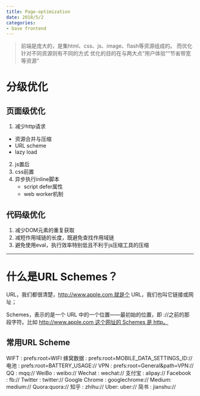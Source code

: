 ```yaml
---
title: Page-optimization
date: 2018/5/2
categories:
- base frontend
---
```

> 前端是庞大的，是集html、css、js、image、flash等资源组成的。
> 而优化针对不同资源则有不同的方式
> 优化的目的在与两大点“用户体验”“节省带宽等资源”

# 分级优化

## 页面级优化
1. 减少http请求
+ 资源合并与压缩
+ URL scheme
+ lazy load
2. js置后
3. css前置
4. 异步执行inline脚本
    + script defer属性
    + web worker机制

## 代码级优化
1. 减少DOM元素的重复获取
2. 减短作用域链的长度，既避免查找作用域链
3. 避免使用eval，执行效率特别低且不利于js压缩工具的压缩

------------------

# 什么是URL Schemes？
URL，我们都很清楚，http://www.apple.com 就是个 URL，我们也叫它链接或网址；

Schemes，表示的是一个 URL 中的一个位置——最初始的位置，即 ://之前的那段字符。比如 http://www.apple.com 这个网址的 Schemes 是 http。

## 常用URL Scheme
WIFT :  prefs:root=WIFI
蜂窝数据 : prefs:root=MOBILE_DATA_SETTINGS_ID://
电池 : prefs:root=BATTERY_USAGE://
VPN : prefs:root=General&path=VPN://
QQ : mqq://
WeiBo : weibo://
Wechat : wechat://
支付宝 : alipay://
Facebook : fb://
Twitter : twitter://
Google Chrome : googlechrome://
Medium: medium://
Quora:quora://
知乎 : zhihu://
Uber: uber://
简书 : jianshu://
